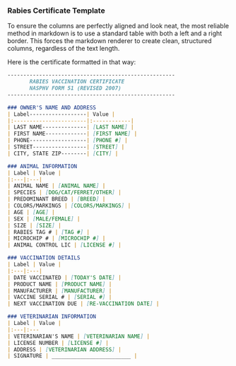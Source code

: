 ### Rabies Certificate Template

To ensure the columns are perfectly aligned and look neat, the most reliable method in markdown is to use a standard table with both a left and a right border. This forces the markdown renderer to create clean, structured columns, regardless of the text length.

Here is the certificate formatted in that way:

```markdown
-----------------------------------------------------
       RABIES VACCINATION CERTIFICATE
       NASPHV FORM 51 (REVISED 2007)
-----------------------------------------------------

### OWNER'S NAME AND ADDRESS
| Label------------------| Value |
|:-----------------------|:------------|
| LAST NAME--------------| [LAST NAME] |
| FIRST NAME-------------| [FIRST NAME] |
| PHONE------------------| [PHONE #] |
| STREET-----------------| [STREET] |
| CITY, STATE ZIP--------| [CITY] |

### ANIMAL INFORMATION
| Label | Value |
|:---|:---|
| ANIMAL NAME | [ANIMAL NAME] |
| SPECIES | [DOG/CAT/FERRET/OTHER] |
| PREDOMINANT BREED | [BREED] |
| COLORS/MARKINGS | [COLORS/MARKINGS] |
| AGE | [AGE] |
| SEX | [MALE/FEMALE] |
| SIZE | [SIZE] |
| RABIES TAG # | [TAG #] |
| MICROCHIP # | [MICROCHIP #] |
| ANIMAL CONTROL LIC | [LICENSE #] |

### VACCINATION DETAILS
| Label | Value |
|:---|:---|
| DATE VACCINATED | [TODAY'S DATE] |
| PRODUCT NAME | [PRODUCT NAME] |
| MANUFACTURER | [MANUFACTURER] |
| VACCINE SERIAL # | [SERIAL #] |
| NEXT VACCINATION DUE | [RE-VACCINATION DATE] |

### VETERINARIAN INFORMATION
| Label | Value |
|:---|:---
| VETERINARIAN'S NAME | [VETERINARIAN NAME] |
| LICENSE NUMBER | [LICENSE #] |
| ADDRESS | [VETERINARIAN ADDRESS] |
| SIGNATURE | _________________________ |
```
